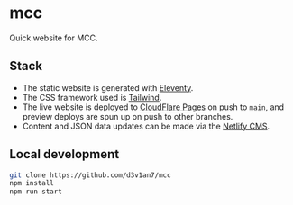 # mcc

Quick website for MCC.

## Stack

- The static website is generated with [Eleventy](https://www.11ty.dev/).
- The CSS framework used is [Tailwind](https://tailwindcss.com/).
- The live website is deployed to [CloudFlare Pages](https://pages.cloudflare.com/) on push to `main`, and preview deploys are spun up on push to other branches.
- Content and JSON data updates can be made via the [Netlify CMS](https://www.netlifycms.org/).

## Local development

```sh
git clone https://github.com/d3v1an7/mcc
npm install
npm run start
```
